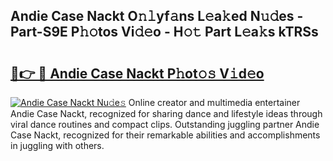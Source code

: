 ## Andie Case Nackt O𝚗𝚕yf𝚊ns L𝚎a𝚔ed N𝚞𝚍es - Part-S9E P𝚑𝚘tos Vi𝚍𝚎o - H𝚘𝚝 Part L𝚎a𝚔s kTRSs

# <h2><a href="http://kfdnzxi.oniu.top/?m=Andie+Case+Nackt">🔗👉 🔴 Andie Case Nackt P𝚑ot𝚘𝚜 V𝚒d𝚎o</a></h2>

[![Andie Case Nackt Nu𝚍e𝚜](https://i.imgur.com/0qMVB7G.gif)](http://kfdnzxi.oniu.top/?m=Andie+Case+Nackt)
Online creator and multimedia entertainer Andie Case Nackt, recognized for sharing dance and lifestyle ideas through viral dance routines and compact clips. Outstanding juggling partner Andie Case Nackt, recognized for their remarkable abilities and accomplishments in juggling with others.  
